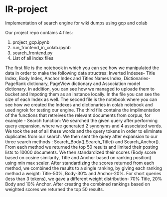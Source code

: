 # IR-project
Implementation of search engine for wiki dumps using gcp and colab

Our project repo contains 4 files:
1) project_gcp.ipynb
2) run_frontend_in_colab.ipynb
3) search_frontend.py
4) List of all index files

The first file is the notebook in which you can see how we manipulated the data in order to make the following data structres: Inverted Indexes- Title Index, Body Index, Anchor Index and Titles Names Index, Dictionaries- PageRank dictionary, PageView dictionary and Association model dictionary. In addition, you can see how we managed to uploade them to bucket and Impoting them as an instance locally. In the file you can see the size of each Index as well.
The second file is the notebook where you can see how we created the Indexes and dictionaries in colab notebook and used ngrok for testing our engine.
The third file contains the implimentation of the functions that retreives the relevant documents from corpus, for example - Search function: 
We searched the given query after performing query expansion, where we generated 2 synonyms and 4 associated words. We took the set of all these words and the query tokens in order to eliminate duplicates from our search. We then sent the query after expansion to our three search methods : Search_Body(),Search_Title() and Search_Anchor(). From each method we returned the top 50 results and limited their posting lists to 10000 documents. We then standardized their scores (Body score based on cosine similarity, Title and Anchor based on ranking position) using min max scaler. After standardizing the scores returned from each method, we combined the results to a single ranking, by giving each ranking method a weight: Title-50%, Body-30% and Anchor-20%. For short queries (less than 3 tokens), we gave a different weight distribution- 70% Title, 20% Body and 10% Anchor. After creating the combined rankings based on weighted scores we returned the top 50 results.
